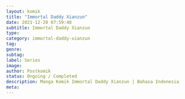 ```yaml
---
layout: komik
title: "Immortal Daddy Xianzun"
date: 2021-12-20 07:59:40
subtitle: Immortal Daddy Xianzun
type: 
category: immortal-daddy-xianzun
tag: 
genre: 
subtag: 
label: Series
image: 
author: Postkomik
status: Ongoing / Completed
description: Manga Komik Immortal Daddy Xianzun | Bahasa Indonesia
meta: 
---
```

